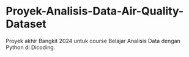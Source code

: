 # Proyek-Analisis-Data-Air-Quality-Dataset
Proyek akhir Bangkit 2024 untuk course Belajar Analisis Data dengan Python di Dicoding.
